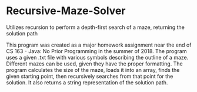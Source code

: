 # Recursive-Maze-Solver
Utilizes recursion to perform a depth-first search of a maze, returning the solution path

This program was created as a major homework assignment near the end of CS 163 - Java: No Prior Programming in the summer of 2018. The program uses a given .txt file with various symbols describing the outline of a maze. Different mazes can be used, given they have the proper formatting. The program calculates the size of the maze, loads it into an array, finds the given starting point, then recursively searches from that point for the solution. It also returns a string representation of the solution path. 
